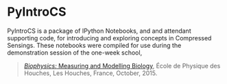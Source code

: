 # PyIntroCS

PyIntroCS is a package of IPython Notebooks, and and attendant supporting code,
for introducing and exploring concepts in Compressed Sensings. These notebooks
were compiled for use during the demonstration session of the one-week school,

> [*Biophysics:* Measuring and Modelling Biology](http://memobio2015.u-strasbg.fr/index.php),
> École de Physique des Houches,
> Les Houches, France, 
> October, 2015.

